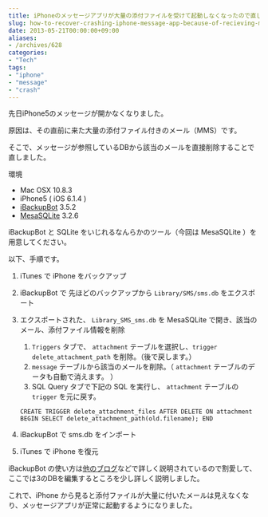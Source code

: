 ```yaml
---
title: iPhoneのメッセージアプリが大量の添付ファイルを受けて起動しなくなったので直した
slug: how-to-recover-crashing-iphone-message-app-because-of-recieving-many-attached-files
date: 2013-05-21T00:00:00+09:00
aliases:
- /archives/628
categories: 
- "Tech"
tags: 
- "iphone"
- "message"
- "crash"
---
```


先日iPhone5のメッセージが開かなくなりました。

原因は、その直前に来た大量の添付ファイル付きのメール（MMS）です。

そこで、メッセージが参照しているDBから該当のメールを直接削除することで直しました。

環境

* Mac OSX 10.8.3
* iPhone5 ( iOS 6.1.4 )
* [iBackupBot](http://www.icopybot.com/itunes-backup-manager.htm) 3.5.2
* [MesaSQLite](http://www.desertsandsoftware.com/?page_id=99) 3.2.6

iBackupBot と SQLite をいじれるなんらかのツール（今回は MesaSQLite ）を用意してください。

以下、手順です。

1. iTunes で iPhone をバックアップ
2. iBackupBot で 先ほどのバックアップから `Library/SMS/sms.db` をエクスポート
3. エクスポートされた、 `Library_SMS_sms.db` を MesaSQLite で開き、該当のメール、添付ファイル情報を削除

    1. `Triggers` タブで、 `attachment` テーブルを選択し、`trigger delete_attachment_path` を削除。（後で戻します。）
    2. `message` テーブルから該当のメールを削除。（ `attachment` テーブルのデータも自動で消えます。 ）
    3. SQL Query タブで下記の SQL を実行し、 `attachment` テーブルの `trigger` を元に戻す。

    ```
    CREATE TRIGGER delete_attachment_files AFTER DELETE ON attachment BEGIN SELECT delete_attachment_path(old.filename); END
    ```

4.  iBackupBot で sms.db をインポート
5.  iTunes で iPhone を復元

iBackupBot の使い方は[他のブログ](http://iphone4tips.blog112.fc2.com/blog-entry-43.html)などで詳しく説明されているので割愛して、ここでは3のDBを編集するところを少し詳しく説明しました。

これで、iPhone から見ると添付ファイルが大量に付いたメールは見えなくなり、メッセージアプリが正常に起動するようになりました。
